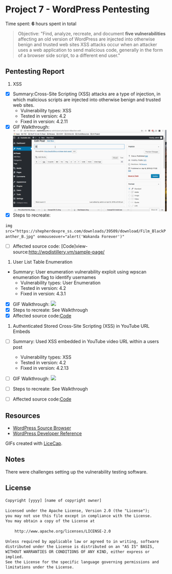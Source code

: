 # Project 7 - WordPress Pentesting

Time spent: **6** hours spent in total

> Objective: "Find, analyze, recreate, and document **five vulnerabilities** affecting an old version of WordPress
are injected into otherwise benign and trusted web sites XSS attacks occur when an attacker uses a web application
to send malicious code, generally in the form of a browser side script, to a different end user."

## Pentesting Report

1. XSS
  - [X] Summary:Cross-Site Scripting (XSS) attacks are a type of injection, in which malicious scripts are injected into
  otherwise benign and trusted web sites.
    - Vulnerability types: XSS
    - Tested in version: 4.2
    - Fixed in version: 4.2.11
  - [X] GIF Walkthrough: 
       ![](https://github.com/neltoms/cybersecurity/blob/master/GIF/XSS.gif)
  - [X] Steps to recreate: 
  
  ```img src="https://shepherdexpre_ss.com/downloads/39509/download/Film_BlackPanther_B.jpg" onmouseover="alert('Wakanda Forever')"```
  
  - [ ] Affected source code: [Code]view-source:http://wpdistillery.vm/sample-page/
 
1. User List Table Enumeration
  - Summary: User enumeration vulnerability exploit using wpscan enumeration flag to identify usernames
    - Vulnerability types: User Enumeration
    - Tested in version: 4.2
    - Fixed in version: 4.3.1
  - [X] GIF Walkthrough: 
      ![](https://github.com/neltoms/cybersecurity/blob/master/GIF/username_enum.gif)
  - [X] Steps to recreate: See Walkthrough
  - [X] Affected source code:[Code](https://core.trac.wordpress.org/browser/tags/version/src/source_file.php)
  
1. Authenticated Stored Cross-Site Scripting (XSS) in YouTube URL Embeds
  - [ ] Summary: Used XSS embedded in YouTube video URL within a users post
    - Vulnerability types: XSS
    - Tested in version: 4.2
    - Fixed in version: 4.2.13
  - [ ] GIF Walkthrough: 
    ![](https://github.com/neltoms/cybersecurity/blob/master/GIF/embedded_post.gif)
    
  - [ ] Steps to recreate: See Walkthrough
  - [ ] Affected source code:[Code](https://core.trac.wordpress.org/browser/tags/version/src/source_file.php)

## Resources

- [WordPress Source Browser](https://core.trac.wordpress.org/browser/)
- [WordPress Developer Reference](https://developer.wordpress.org/reference/)

GIFs created with [LiceCap](http://www.cockos.com/licecap/).

## Notes
There were challenges setting up the vulnerability testing software.

## License

    Copyright [yyyy] [name of copyright owner]

    Licensed under the Apache License, Version 2.0 (the "License");
    you may not use this file except in compliance with the License.
    You may obtain a copy of the License at

        http://www.apache.org/licenses/LICENSE-2.0

    Unless required by applicable law or agreed to in writing, software
    distributed under the License is distributed on an "AS IS" BASIS,
    WITHOUT WARRANTIES OR CONDITIONS OF ANY KIND, either express or implied.
    See the License for the specific language governing permissions and
    limitations under the License.
